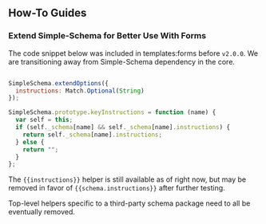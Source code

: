 ## How-To Guides

### Extend Simple-Schema for Better Use With Forms

The code snippet below was included in templates:forms before `v2.0.0`. We are transitioning away from Simple-Schema dependency in the core.

```javascript

SimpleSchema.extendOptions({
  instructions: Match.Optional(String)
});

SimpleSchema.prototype.keyInstructions = function (name) {
  var self = this;
  if (self._schema[name] && self._schema[name].instructions) {
    return self._schema[name].instructions;
  } else {
    return "";
  }
};

```

The `{{instructions}}` helper is still available as of right now, but may be removed in favor of `{{schema.instructions}}` after further testing.

Top-level helpers specific to a third-party schema package need to all be eventually removed.